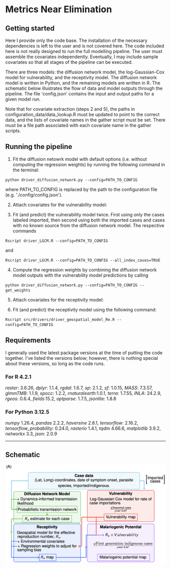 # Metrics Near Elimination


## Getting started
Here I provide only the code base. The installation of the necessary dependencies is left to the user and is not covered here. The code included here is not really designed to run the full modelling pipeline. The user must assemble the covariates independently. Eventually, I may include sample covariates so that all stages of the pipeline can be executed.

There are three models: the diffusion network model, the log-Gaussian-Cox model for vulnerability, and the receptivity model. The diffusion network model is written in Python, and the remaining models are written in R. The schematic below illustrates the flow of data and model outputs through the pipeline. The file 'config.json' contains the input and output paths for a given model run. 

Note that for covariate extraction (steps 2 and 5), the paths in configuration_data/data_lookup.R must be updated to point to the correct data, and the lists of covariate names in the gather script must be set. There must be a file path associated with each covariate name in the gather scripts.

## Running the pipeline

1. Fit the diffusion netowrk model with default options (i.e. without computing the regression weights) by running the following command in the terminal:
``` 
python driver_diffusion_network.py --config=PATH_TO_CONFIG
```
where PATH_TO_CONFIG is replaced by the path to the configuration file (e.g. './config/config.json').

2. Attach covariates for the vulnerability model:
<!-- ```  -->
<!-- Rscript driver_gather_vulnerability_covariates.R --config=PATH_TO_CONFIG -->
<!-- ``` -->

3. Fit (and predict) the vulnerability model twice. First using only the cases labeled imported, then second using both the imported cases and cases with no known source from the diffusion network model. The respective commands 
``` 
Rscript driver_LGCM.R --config=PATH_TO_CONFIG
```
and 
``` 
Rscript driver_LGCM.R --config=PATH_TO_CONFIG --all_index_cases=TRUE
```
4. Compute the regression weights by combining the diffusion network model outputs with the vulnerability model predictions by calling
```
python driver_diffusion_network.py --config=PATH_TO_CONFIG --get_weights
```

5. Attach covariates for the receptivity model:
<!-- ``` -->
<!-- Rscript src/drivers/driver_gather_receptivity_covariates.R --config=PATH_TO_CONFIG -->
<!-- ``` -->

6. Fit (and predict) the receptivity model using the following command:
```
Rscript src/drivers/driver_geospatial_model_Re.R --config=PATH_TO_CONFIG
```


## Requirements
I generally used the latest package versions at the time of putting the code together. I've listed the versions below; however, there is nothing special about these versions, so long as the code runs. 
### For R 4.2.1
*raster*: 3.6.26,
*dplyr*: 1.1.4,
*rgdal*: 1.6.7,
*sp*: 2.1.2,
*sf*: 1.0.15,
*MASS*: 7.3.57,
*glmmTMB*: 1.1.9,
*spocc*: 1.2.2,
*rnaturalearth*:1.0.1, 
*terra*:  1.7.55,
*INLA*: 24.2.9,
*rgeos*: 0.6.4,
*fields*:15.2,
*optparse*: 1.7.5,
*jsonlite*: 1.8.8



### For Python 3.12.5
*numpy* 1.26.4,
*pandas* 2.2.2,
*haversine* 2.8.1,
*tensorflow*: 2.16.2, 
*tensorflow_probability*: 0.24.0,
*rasterio* 1.4.1,
*tqdm*  4.66.6,
*matplotlib* 3.9.2,
*networkx* 3.3,
*json*: 2.0.9


***
## Schematic

![Algorithm schematic](docs/images/Algorithm_schematic.png) 




